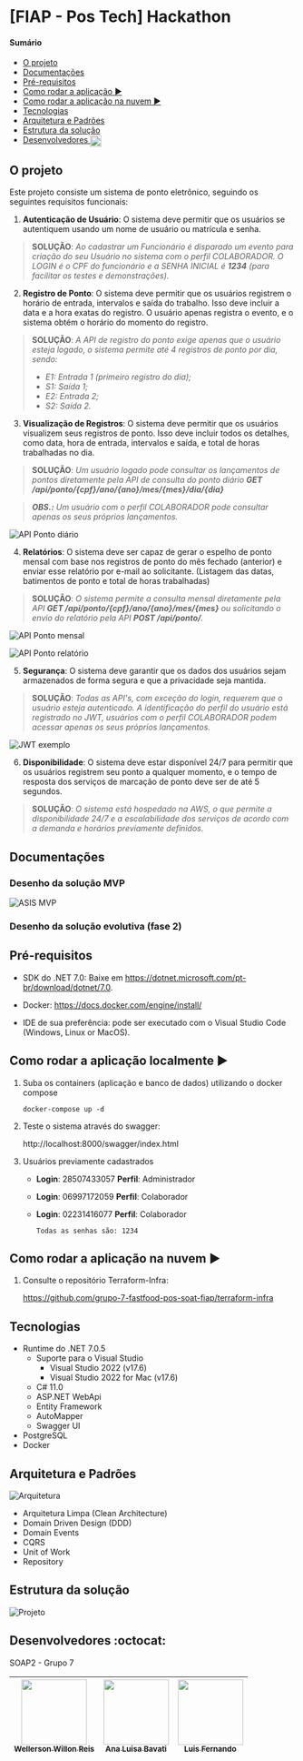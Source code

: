 # [FIAP - Pos Tech] Hackathon

#### Sumário
   * [O projeto](#o-projeto)
   * [Documentações](#documentações)
   * [Pré-requisitos](#pré-requisitos)
   * [Como rodar a aplicação <g-emoji class="g-emoji" alias="arrow_forward" fallback-src="https://github.githubassets.com/images/icons/emoji/unicode/25b6.png">▶️</g-emoji>](#como-rodar-a-aplicação-️)
   * [Como rodar a aplicação na nuvem <g-emoji class="g-emoji" alias="arrow_forward" fallback-src="https://github.githubassets.com/images/icons/emoji/unicode/25b6.png">▶️</g-emoji>](#como-rodar-a-aplicação-localmente-%EF%B8%8F)
   * [Tecnologias](#tecnologias)
   * [Arquitetura e Padrões](#arquitetura-e-padrões)
   * [Estrutura da solução](#estrutura-da-solução)
   * [Desenvolvedores <img class="emoji" title=":octocat:" alt=":octocat:" src="https://github.githubassets.com/images/icons/emoji/octocat.png" height="20" width="20" align="absmiddle">](#desenvolvedores-octocat)

## O projeto

Este projeto consiste um sistema de ponto eletrônico, seguindo os seguintes requisitos funcionais:

1. **Autenticação de Usuário**: O sistema deve permitir que os usuários se autentiquem usando um nome de usuário ou matrícula e senha.

>**SOLUÇÃO**: *Ao cadastrar um Funcionário é disparado um evento para criação do seu Usuário no sistema com o perfil COLABORADOR. O LOGIN é o CPF do funcionário e a SENHA INICIAL é **1234** (para facilitar os testes e demonstrações).*

2. **Registro de Ponto**: O sistema deve permitir que os usuários registrem o horário de entrada, intervalos e saída do trabalho. Isso deve incluir a data e a hora exatas do registro. O usuário apenas registra o evento, e o sistema obtém o horário do momento do registro.

>**SOLUÇÃO**: *A API de registro do ponto exige apenas que o usuário esteja logado, o sistema permite até 4 registros de ponto por dia, sendo:*
>
   >* *E1: Entrada 1 (primeiro registro do dia);*
   >* *S1: Saída 1;*
   >* *E2: Entrada 2;*
   >* *S2: Saída 2.*

3. **Visualização de Registros**: O sistema deve permitir que os usuários visualizem seus registros de ponto. Isso deve incluir todos os detalhes, como data, hora de entrada, intervalos e saída, e total de horas trabalhadas no dia.

>**SOLUÇÃO**: *Um usuário logado pode consultar os lançamentos de pontos diretamente pela API de consulta do ponto diário **GET /api/ponto/{cpf}/ano/{ano}/mes/{mes}/dia/{dia}***

>***OBS.:** Um usuário com o perfil COLABORADOR pode consultar apenas os seus próprios lançamentos.*

![API Ponto diário](docs\api-ponto-dia.png)

4. **Relatórios**: O sistema deve ser capaz de gerar o espelho de ponto mensal com base nos registros de ponto do mês fechado (anterior) e
enviar esse relatório por e-mail ao solicitante. (Listagem das datas, batimentos de ponto e total de horas trabalhadas)

>**SOLUÇÃO**: *O sistema permite a consulta mensal diretamente pela API **GET /api/ponto/{cpf}/ano/{ano}/mes/{mes}** ou solicitando o envio do relatório pela API **POST /api/ponto/**.*

![API Ponto mensal](docs\api-ponto-mensal.png)

![API Ponto relatório](docs\api-ponto-relatorio.png)

5. **Segurança**: O sistema deve garantir que os dados dos usuários sejam armazenados de forma segura e que a privacidade seja mantida.

>**SOLUÇÃO**: *Todas as API's, com exceção do login, requerem que o usuário esteja autenticado. A identificação do perfil do usuário está registrado no JWT, usuários com o perfil COLABORADOR podem acessar apenas os seus próprios lançamentos.*

![JWT exemplo](docs\jwt.png)

6. **Disponibilidade**: O sistema deve estar disponível 24/7 para permitir que os usuários registrem seu ponto a qualquer momento, e o tempo de resposta dos serviços de marcação de ponto deve ser de até 5 segundos.

>**SOLUÇÃO**: *O sistema está hospedado na AWS, o que permite a disponibilidade 24/7 e a escalabilidade dos serviços de acordo com a demanda e horários previamente definidos.*

## Documentações

### Desenho da solução MVP

![ASIS MVP](docs/AWS_ASIS.drawio.png)

### Desenho da solução evolutiva (fase 2)



## Pré-requisitos

- SDK do .NET 7.0: Baixe em https://dotnet.microsoft.com/pt-br/download/dotnet/7.0.
- Docker: https://docs.docker.com/engine/install/

- IDE de sua preferência: pode ser executado com o Visual Studio Code (Windows, Linux or MacOS).


## Como rodar a aplicação localmente ▶️

1. Suba os containers (aplicação e banco de dados) utilizando o docker compose

   `docker-compose up -d`

2. Teste o sistema através do swagger:

   http://localhost:8000/swagger/index.html

3. Usuários previamente cadastrados

   * **Login**: 28507433057   **Perfil**: Administrador
   * **Login**: 06997172059   **Perfil**: Colaborador
   * **Login**: 02231416077   **Perfil**: Colaborador

      `Todas as senhas são: 1234`

## Como rodar a aplicação na nuvem ▶️

1. Consulte o repositório Terraform-Infra:

   https://github.com/grupo-7-fastfood-pos-soat-fiap/terraform-infra

## Tecnologias

- Runtime do .NET 7.0.5
    - Suporte para o Visual Studio
        - Visual Studio 2022 (v17.6)
        - Visual Studio 2022 for Mac (v17.6)
    - C# 11.0
    - ASP.NET WebApi
    - Entity Framework
    - AutoMapper
    - Swagger UI
- PostgreSQL 
- Docker

## Arquitetura e Padrões

![Arquitetura](./docs/CleanArchitecture.png)

- Arquitetura Limpa (Clean Architecture)
- Domain Driven Design (DDD)
- Domain Events
- CQRS
- Unit of Work
- Repository


## Estrutura da solução

![Projeto](./docs/EstruturaProjeto.png) 


## Desenvolvedores :octocat:
SOAP2 - Grupo 7

| [<img src="https://avatars.githubusercontent.com/u/62022498?v=4" width=115><br><sub>Wellerson Willon Reis</sub>](https://github.com/brwillon) | [<img src="https://avatars.githubusercontent.com/u/15663232?v=4" width=115><br><sub>Ana Luisa Bavati</sub>](https://github.com/analuisabavati) |  [<img src="https://avatars.githubusercontent.com/u/67171626?v=4" width=115><br><sub>Luis Fernando</sub>](https://github.com/luisfernandodass) |
| :---: | :---: | :---:
